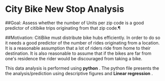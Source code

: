 # City Bike New Stop Analysis

##Goal: Assess whether the number of Units per zip code is a good predictor of citibike trips originating from that zip code.¶

##Motivation:
CitiBike must distribute bike hubs efficiently. In order to do so it needs a good predictor of the number of rides originating from a location. It is a reasonable assumption that a lot of riders ride from home to their destination. It is also reasonable to assume that if the bikes are far from one's residence the rider would be discouraged from taking a bike.


This data analysis is performed using **python** . The python file presents the  the analysis/prediction using descriptive figures and **Linear regression** .

